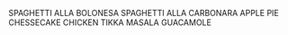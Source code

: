 SPAGHETTI ALLA BOLONESA
SPAGHETTI ALLA CARBONARA
APPLE PIE
CHESSECAKE
CHICKEN TIKKA MASALA
GUACAMOLE
